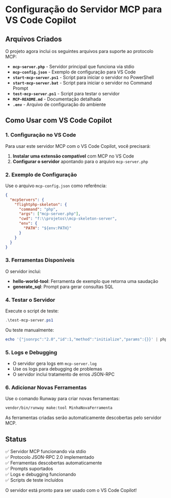# Configuração do Servidor MCP para VS Code Copilot

## Arquivos Criados

O projeto agora inclui os seguintes arquivos para suporte ao protocolo MCP:

- **`mcp-server.php`** - Servidor principal que funciona via stdio
- **`mcp-config.json`** - Exemplo de configuração para VS Code
- **`start-mcp-server.ps1`** - Script para iniciar o servidor no PowerShell
- **`start-mcp-server.bat`** - Script para iniciar o servidor no Command Prompt
- **`test-mcp-server.ps1`** - Script para testar o servidor
- **`MCP-README.md`** - Documentação detalhada
- **`.env`** - Arquivo de configuração do ambiente

## Como Usar com VS Code Copilot

### 1. Configuração no VS Code

Para usar este servidor MCP com o VS Code Copilot, você precisará:

1. **Instalar uma extensão compatível** com MCP no VS Code
2. **Configurar o servidor** apontando para o arquivo `mcp-server.php`

### 2. Exemplo de Configuração

Use o arquivo `mcp-config.json` como referência:

```json
{
  "mcpServers": {
    "flightphp-skeleton": {
      "command": "php",
      "args": ["mcp-server.php"],
      "cwd": "f:\\projetos\\mcp-skeleton-server",
      "env": {
        "PATH": "${env:PATH}"
      }
    }
  }
}
```

### 3. Ferramentas Disponíveis

O servidor inclui:
- **hello-world-tool**: Ferramenta de exemplo que retorna uma saudação
- **generate_sql**: Prompt para gerar consultas SQL

### 4. Testar o Servidor

Execute o script de teste:
```powershell
.\test-mcp-server.ps1
```

Ou teste manualmente:
```powershell
echo '{"jsonrpc":"2.0","id":1,"method":"initialize","params":{}}' | php mcp-server.php
```

### 5. Logs e Debugging

- O servidor gera logs em `mcp-server.log`
- Use os logs para debugging de problemas
- O servidor inclui tratamento de erros JSON-RPC

### 6. Adicionar Novas Ferramentas

Use o comando Runway para criar novas ferramentas:
```bash
vendor/bin/runway make:tool MinhaNovaFerramenta
```

As ferramentas criadas serão automaticamente descobertas pelo servidor MCP.

## Status

✅ Servidor MCP funcionando via stdio  
✅ Protocolo JSON-RPC 2.0 implementado  
✅ Ferramentas descobertas automaticamente  
✅ Prompts suportados  
✅ Logs e debugging funcionando  
✅ Scripts de teste incluídos  

O servidor está pronto para ser usado com o VS Code Copilot!
